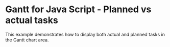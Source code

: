 # Gantt for Java Script - Planned vs actual tasks  

This example demonstrates how to display both actual and planned tasks in the Gantt chart area. 

 
